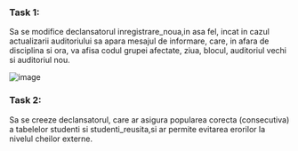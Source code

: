 ### Task 1:
Sa se modifice declansatorul inregistrare_noua,in asa fel,
incat in cazul actualizarii auditoriului sa apara mesajul de informare, care,
in afara de disciplina si ora, va afisa codul grupei afectate, ziua, blocul, auditoriul vechi si auditoriul nou.

![image](https://user-images.githubusercontent.com/43296954/49616537-da356b00-f9b9-11e8-9204-e5c061043431.png)

### Task 2:
Sa se creeze declansatorul, care ar asigura popularea corecta (consecutiva) a tabelelor studenti si studenti_reusita,si ar permite evitarea erorilor la nivelul cheilor externe.
